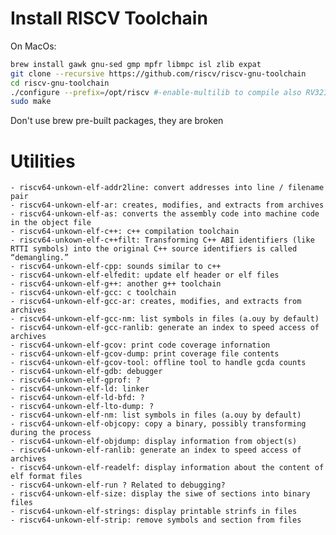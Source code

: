 # Install RISCV Toolchain

On MacOs:

```bash
brew install gawk gnu-sed gmp mpfr libmpc isl zlib expat
git clone --recursive https://github.com/riscv/riscv-gnu-toolchain
cd riscv-gnu-toolchain
./configure --prefix=/opt/riscv #-enable-multilib to compile also RV32I
sudo make
```

Don't use brew pre-built packages, they are broken

# Utilities

    - riscv64-unkown-elf-addr2line: convert addresses into line / filename pair
    - riscv64-unkown-elf-ar: creates, modifies, and extracts from archives
    - riscv64-unkown-elf-as: converts the assembly code into machine code in the object file
    - riscv64-unkown-elf-c++: c++ compilation toolchain
    - riscv64-unkown-elf-c++filt: Transforming C++ ABI identifiers (like RTTI symbols) into the original C++ source identifiers is called “demangling.”
    - riscv64-unkown-elf-cpp: sounds similar to c++
    - riscv64-unkown-elf-elfedit: update elf header or elf files
    - riscv64-unkown-elf-g++: another g++ toolchain
    - riscv64-unkown-elf-gcc: c toolchain
    - riscv64-unkown-elf-gcc-ar: creates, modifies, and extracts from archives
    - riscv64-unkown-elf-gcc-nm: list symbols in files (a.ouy by default)
    - riscv64-unkown-elf-gcc-ranlib: generate an index to speed access of archives
    - riscv64-unkown-elf-gcov: print code coverage infornation
    - riscv64-unkown-elf-gcov-dump: print coverage file contents
    - riscv64-unkown-elf-gcov-tool: offline tool to handle gcda counts
    - riscv64-unkown-elf-gdb: debugger
    - riscv64-unkown-elf-gprof: ?
    - riscv64-unkown-elf-ld: linker
    - riscv64-unkown-elf-ld-bfd: ?
    - riscv64-unkown-elf-lto-dump: ?
    - riscv64-unkown-elf-nm: list symbols in files (a.ouy by default)
    - riscv64-unkown-elf-objcopy: copy a binary, possibly transforming during the process
    - riscv64-unkown-elf-objdump: display information from object(s)
    - riscv64-unkown-elf-ranlib: generate an index to speed access of archives
    - riscv64-unkown-elf-readelf: display information about the content of elf format files
    - riscv64-unkown-elf-run ? Related to debugging?
    - riscv64-unkown-elf-size: display the siwe of sections into binary files
    - riscv64-unkown-elf-strings: display printable strinfs in files
    - riscv64-unkown-elf-strip: remove symbols and section from files
